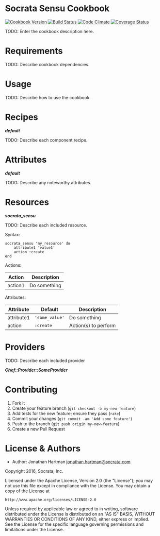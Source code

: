 Socrata Sensu Cookbook
======================
[![Cookbook Version](https://img.shields.io/cookbook/v/socrata-sensu.svg)][cookbook]
[![Build Status](https://img.shields.io/travis/socrata-cookbooks/socrata-sensu.svg)][travis]
[![Code Climate](https://img.shields.io/codeclimate/github/socrata-cookbooks/socrata-sensu.svg)][codeclimate]
[![Coverage Status](https://img.shields.io/coveralls/socrata-cookbooks/socrata-sensu.svg)][coveralls]

[cookbook]: https://supermarket.chef.io/cookbooks/socrata-sensu
[travis]: https://travis-ci.org/socrata-cookbooks/socrata-sensu
[codeclimate]: https://codeclimate.com/github/socrata-cookbooks/socrata-sensu
[coveralls]: https://coveralls.io/r/socrata-cookbooks/socrata-sensu

TODO: Enter the cookbook description here.

Requirements
============

TODO: Describe cookbook dependencies.

Usage
=====

TODO: Describe how to use the cookbook.

Recipes
=======

***default***

TODO: Describe each component recipe.

Attributes
==========

***default***

TODO: Describe any noteworthy attributes.

Resources
=========

***socrata_sensu***

TODO: Describe each included resource.

Syntax:

    socrata_sensu 'my_resource' do
        attribute1 'value1'
        action :create
    end

Actions:

| Action  | Description  |
|---------|--------------|
| action1 | Do something |

Attributes:

| Attribute  | Default        | Description          |
|------------|----------------|----------------------|
| attribute1 | `'some_value'` | Do something         |
| action     | `:create`      | Action(s) to perform |

Providers
=========

TODO: Describe each included provider

***Chef::Provider::SomeProvider***

Contributing
============

1. Fork it
2. Create your feature branch (`git checkout -b my-new-feature`)
3. Add tests for the new feature; ensure they pass (`rake`)
4. Commit your changes (`git commit -am 'Add some feature'`)
5. Push to the branch (`git push origin my-new-feature`)
6. Create a new Pull Request

License & Authors
=================
- Author: Jonathan Hartman <jonathan.hartman@socrata.com>

Copyright 2016, Socrata, Inc.

Licensed under the Apache License, Version 2.0 (the "License");
you may not use this file except in compliance with the License.
You may obtain a copy of the License at

    http://www.apache.org/licenses/LICENSE-2.0

Unless required by applicable law or agreed to in writing, software
distributed under the License is distributed on an "AS IS" BASIS,
WITHOUT WARRANTIES OR CONDITIONS OF ANY KIND, either express or implied.
See the License for the specific language governing permissions and
limitations under the License.
